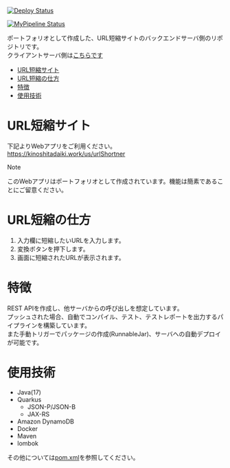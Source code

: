 [![Deploy Status](https://github.com/kinoshita-daiki/my-portfolio-url-shortner/actions/workflows/deploy.yml/badge.svg)](https://github.com/kinoshita-daiki/my-portfolio-url-shortner/actions?query=workflow%3ADeploy)

[![MyPipeline Status](https://github.com/kinoshita-daiki/my-portfolio-url-shortner/actions/workflows/buildAndTest.yml/badge.svg)](https://github.com/kinoshita-daiki/my-portfolio-url-shortner/actions?query=workflow%3AMyPipeline)

ポートフォリオとして作成した、URL短縮サイトのバックエンドサーバ側のリポジトリです。<br>
クライアントサーバ側は[こちらです](https://github.com/kinoshita-daiki/my-portfolio-url-shortner-client)

- [URL短縮サイト](#URL短縮サイト)
- [URL短縮の仕方](#URL短縮の仕方)
- [特徴](#特徴)
- [使用技術](#使用技術)

# URL短縮サイト
下記よりWebアプリをご利用ください。<br>
https://kinoshitadaiki.work/us/urlShortner

> [!NOTE]
> このWebアプリはポートフォリオとして作成されています。機能は簡素であることにご留意ください。

# URL短縮の仕方
1. 入力欄に短縮したいURLを入力します。
2. 変換ボタンを押下します。
3. 画面に短縮されたURLが表示されます。

# 特徴
REST APIを作成し、他サーバからの呼び出しを想定しています。<br>
プッシュされた場合、自動でコンパイル、テスト、テストレポートを出力するパイプラインを構築しています。<br>
また手動トリガーでパッケージの作成(RunnableJar)、サーバへの自動デプロイが可能です。

# 使用技術
- Java(17)
- Quarkus
	- JSON-P/JSON-B
	- JAX-RS
- Amazon DynamoDB
- Docker
- Maven
- lombok

その他については[pom.xml](https://github.com/kinoshita-daiki/my-portfolio-url-shortner/blob/main/pom.xml)を参照してください。